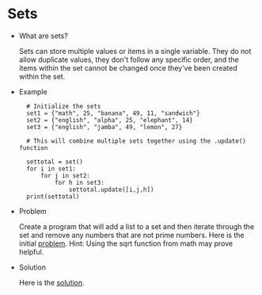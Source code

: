 # Sets
* What are sets?
    
    Sets can store multiple values or items in a single variable. They do not allow duplicate values, they don't follow any specific order, and the items within the set cannot be changed once they've been created within the set.

* Example

        # Initialize the sets
        set1 = {"math", 25, "banana", 49, 11, "sandwich"}
        set2 = {"english", "alpha", 25, "elephant", 14}
        set3 = {"english", "jamba", 49, "lemon", 27}

        # This will combine multiple sets together using the .update() function

        settotal = set()
        for i in set1:
            for j in set2:
                for h in set3:
                    settotal.update([i,j,h])
        print(settotal)


* Problem

    Create a program that will add a list to a set and then iterate through the set and remove any numbers that are not prime numbers. Here is the initial [problem](https://github.com/SpaceDadNewman/CSE212-FinalProj/blob/main/set_problem.py).
    Hint: Using the sqrt function from math may prove helpful.

* Solution

    Here is the [solution](https://github.com/SpaceDadNewman/CSE212-FinalProj/blob/main/set_solution.py).